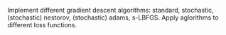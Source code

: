 Implement different gradient descent algorithms: standard, stochastic, (stochastic) nestorov, (stochastic) adams, s-LBFGS.
Apply aglorithms to different loss functions.
